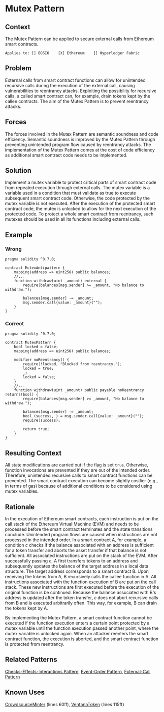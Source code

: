 # Mutex Pattern

## Context
The Mutex Pattern can be applied to secure external calls from Ethereum smart contracts.

``Applies to: [] EOSIO    [X] Ethereum    [] Hyperledger Fabric``

## Problem
External calls from smart contract functions can allow for unintended recursive calls during the execution of the external call, causing vulnerabilities to reentrancy attacks. Exploiting the possibility for recursive calls, a called smart contract can, for example, drain tokens kept by the callee contracts. The aim of the Mutex Pattern is to prevent reentrancy attacks.

## Forces
The forces involved in the Mutex Pattern are semantic soundness and code efficiency. Semantic soundness is improved by the Mutex Pattern through preventing unintended program flow caused by reentrancy attacks. The implementation of the Mutex Pattern comes at the cost of code efficiency as additional smart contract code needs to be implemented.

## Solution
Implement a mutex variable to protect critical parts of smart contract code from repeated execution through external calls. The mutex variable is a variable used in a condition that must validate as true to execute subsequent smart contract code. Otherwise, the code protected by the mutex variable is not executed. After the execution of the protected smart contract code, the mutex is unlocked to allow for the next execution of the protected code. To protect a whole smart contract from reentrancy, such mutexes should be used in all its functions including external calls.

## Example
### Wrong
```Solidity 
pragma solidity ^0.7.0;

contract MutexAntipattern {
    mapping(address => uint256) public balances;
    //...
    function withdraw(uint _amount) external {
        require(balances[msg.sender] >= _amount, "No balance to withdraw.");
        
        balances[msg.sender] -= _amount;
        msg.sender.call{value: _amount}("");
    }
}

```
### Correct
```Solidity 
pragma solidity ^0.7.0;

contract MutexPattern {
    bool locked = false;
    mapping(address => uint256) public balances;
    
    modifier noReentrancy() {
        require(!locked, "Blocked from reentrancy.");
        locked = true;
        _;
        locked = false;
    }
    //...
    function withdraw(uint _amount) public payable noReentrancy returns(bool) {
        require(balances[msg.sender] >= _amount, "No balance to withdraw.");
        
        balances[msg.sender] -= _amount;
        bool (success, ) = msg.sender.call{value: _amount}("");
        require(success);

        return true;
    }
}

```
## Resulting Context
All state modifications are carried out if the flag is set `true`. Otherwise, function invocations are prevented if they are out of the intended order. Therefore, unintended recursive calls to smart contract functions can be prevented. The smart contract execution can become slightly costlier (e.g., in terms of gas) because of additional conditions to be considered using mutex variables.

## Rationale
In the execution of Ethereum smart contracts, each instruction is put on the call stack of the Ethereum Virtual Machine (EVM) and needs to be processed before the smart contract terminates and the state transitions conclude. Unintended program flows are caused when instructions are not processed in the intended order. In a smart contract A, for example, a condition *c* checks if the balance associated with an address is sufficient for a token transfer and aborts the asset transfer if that balance is not sufficient. All associated instructions are put on the stack of the EVM. After successfully passing *c*, A first transfers tokens to an address and subsequently updates the balance of the target address in a local data structure. The target address corresponds to a smart contract B. Upon receiving the tokens from A, B recursively calls the callee function in A. All instructions associated with the function execution of B are put on the call stack. These new instructions are first executed before the execution of the original function is be continued. Because the balance associated with B's address is updated after the token transfer, *c* does not abort recursive calls from B and is executed arbitrarily often. This way, for example, B can drain the tokens kept by A.

By implementing the Mutex Pattern, a smart contract function cannot be executed if the function execution enters a certain point protected by a mutex variable until the function execution passed another point, where the mutex variable is unlocked again. When an attacker reenters the smart contract function, the execution is aborted, and the smart contract function is protected from reentrancy.

## Related Patterns
[Checks-Effects-Interactions Pattern](/Idioms/Checks-Effects-Interactions%20Pattern/README.md#context), [Event-Order Pattern](/Design%20Patterns/Event-Order%20Pattern/README.md#context), [External-Call Pattern](/Idioms/External-Call%20Pattern/README.md#context)

## Known Uses
[CrowdsourceMinter](https://etherscan.io/address/0xDa2Cf810c5718135247628689D84F94c61B41d6A#code) (lines 60ff), [VentanaToken](https://etherscan.io/address/0x30CefBcb5C26A5B19a019092Ab8d09F8739c904F#code) (lines 115ff)
